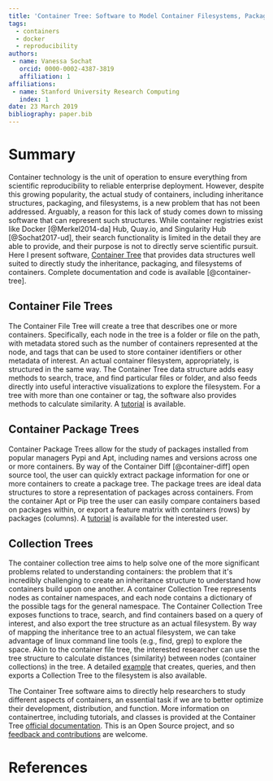 ```yaml
---
title: 'Container Tree: Software to Model Container Filesystems, Packages, and Inheritance'
tags:
  - containers
  - docker
  - reproducibility
authors:
 - name: Vanessa Sochat
   orcid: 0000-0002-4387-3819
   affiliation: 1
affiliations:
 - name: Stanford University Research Computing
   index: 1
date: 23 March 2019
bibliography: paper.bib
---
```


# Summary

Container technology is the unit of operation to ensure everything from scientific reproducibility to reliable enterprise deployment. 
However, despite this growing popularity, the actual study of containers, including inheritance structures, packaging, and filesystems, is a new problem that has not been addressed. 
Arguably, a reason for this lack of study comes down to missing software that can represent such structures. 
While container registries exist like Docker [@Merkel2014-da] Hub, Quay.io, and Singularity Hub [@Sochat2017-ud], their search functionality is limited in the detail they are able to provide, and their purpose is not to directly serve scientific pursuit. 
Here I present software, [Container Tree](https://singularityhub.github.io/container-tree/) that provides data structures well suited to directly study the inheritance, packaging, and filesystems of containers. Complete documentation and code is available [@container-tree].

## Container File Trees

The Container File Tree will create a tree that describes one or more containers.
Specifically, each node in the tree is a folder or file on the path, with metadata 
stored such as the number of containers represented at the node, and tags that can be
used to store container identifiers or other metadata of interest. An actual container filesystem,
appropriately, is structured in the same way. The Container Tree data structure adds 
easy methods to search, trace, and find particular files or folder, and also feeds directly
into useful interactive visualizations to explore the filesystem. For a tree with 
more than one container or tag, the software also provides methods to calculate similarity.
A [tutorial](https://singularityhub.github.io/container-tree/examples/files_tree/) is available.

## Container Package Trees

Container Package Trees allow for the study of packages installed from popular managers Pypi and Apt, including
names and versions across one or more containers. By way of the Container Diff [@container-diff]
open source tool, the user can quickly extract package information for one or more
containers to create a package tree. The package trees are ideal data structures
to store a representation of packages across containers. From the container Apt or Pip 
tree the user can easily compare containers based on packages within, or export a feature matrix
with containers (rows) by packages (columns). A [tutorial](https://singularityhub.github.io/container-tree/examples/package_tree/) 
is available for the interested user.

## Collection Trees

The container collection tree aims to help solve one of the more significant problems 
related to understanding containers: the problem that it's incredibly challenging to
create an inheritance structure to understand how containers build upon one another.
A container Collection Tree represents nodes as container namespaces, and each
node contains a dictionary of the possible tags for the general namespace.
The Container Collection Tree exposes functions to trace, search, and find containers
based on a query of interest, and also export the tree structure as an actual filesystem.
By way of mapping the inheritance tree to an actual filesystem, we can take advantage of
linux command line tools (e.g., find, grep) to explore the space. Akin to the container
file tree, the interested researcher can use the tree structure to calculate distances
(similarity) between nodes (container collections) in the tree.
 A detailed [example](https://singularityhub.github.io/container-tree/examples/collection_tree/) 
that creates, queries, and then exports a Collection Tree to the filesystem 
is also available.

The Container Tree software aims to directly help researchers to study different aspects
of containers, an essential task if we are to better optimize their development, distribution,
and function. More information on containertree, including tutorials, and classes is provided at the Container Tree <a href="https://singularityhub.github.io/container-tree/" target="_blank">official documentation</a>. This is an Open Source project, and so <a href="https://www.github.com/singularityhub/container-tree/issues" target="_blank">feedback and contributions</a> are welcome.

# References
